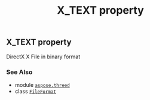 ﻿---
title: X_TEXT property
second_title: Aspose.3D for Python via .NET API References
description: 
type: docs
weight: 550
url: /aspose.threed/fileformat/x_text/
is_root: false
---

## X_TEXT property


DirectX X File in binary format

### See Also
* module [`aspose.threed`](../../)
* class [`FileFormat`](/3d/python-net/aspose.threed/fileformat)
